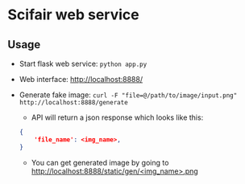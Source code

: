 # Scifair web service

## Usage
- Start flask web service:
`python app.py`

- Web interface:
[http://localhost:8888/](http://localhost:8888/)

- Generate fake image:
    `curl -F "file=@/path/to/image/input.png" http://localhost:8888/generate`

    + API will return a json response which looks like this:
    ```json
    {
        'file_name': <img_name>,
    }
    ```
    + You can get generated image by going to [http://localhost:8888/static/gen/<img_name>.png](http://localhost:8888/static/gen/<img_name>.png)